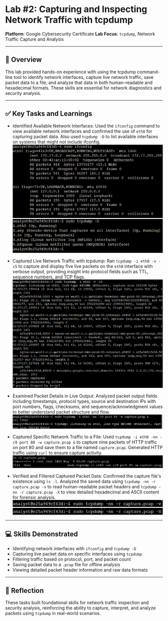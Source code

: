 # Lab #2: Capturing and Inspecting Network Traffic with tcpdump

**Platform**: Google Cybersecurity Certificate
**Lab Focus**: `tcpdump`, Network Traffic Capture and Analysis

---

## 🧠 Overview

This lab provided hands-on experience with using the tcpdump command-line tool to identify network interfaces, capture live network traffic, save packet data to a file, and analyze that data in both human-readable and hexadecimal formats. These skills are essential for network diagnostics and security analysis.

---

## ✅ Key Tasks and Learnings

- Identified Available Network Interfaces: Used the `ifconfig` command to view available network interfaces and confirmed the use of `eth0` for capturing packet data. Also used `tcpdump -D` to list available interfaces on systems that might not include ifconfig.
  ![Interfaces Identified](../../images/tcpdump_lab2_interfaces1.png)
  ![Interfaces Identified](../../images/tcpdump_lab2_interfaces2.png)

- Captured Live Network Traffic with tcpdump: Ran `tcpdump -i eth0 -v -c5` to capture and display five live packets on the `eth0` interface with verbose output, providing insight into protocol fields such as TTL, sequence numbers, and TCP flags.
  ![Live Capture](../../images/tcpdump_lab2_live_capture.png)

- Examined Packet Details in Live Output: Analyzed packet output fields including timestamps, protocol types, source and destination IPs with port numbers, flags, checksums, and sequence/acknowledgment values to better understand packet structure and flow.
  ![Packet Details](../../images/tcpdump_lab2_packet_details.png)

- Captured Specific Network Traffic to a File: Used `tcpdump -i eth0 -nn -c9 port 80 -w capture.pcap &` to capture nine packets of HTTP traffic on port 80 and save them to a file named `capture.pcap`. Generated HTTP traffic using `curl` to ensure capture activity.
  ![Saved PCAP](../../images/tcpdump_lab2_save_pcap.png)

- Verified and Filtered Captured Packet Data: Confirmed the capture file's existence using `ls -l`.
  Analyzed the saved data using `tcpdump -nn -r capture.pcap -v` to read human-readable packet headers and `tcpdump -nn -r capture.pcap -X` to view detailed hexadecimal and ASCII content for forensic analysis.
  ![Read Capture](../../images/tcpdump_lab2_read_capture1.png)
  ![Read Capture](../../images/tcpdump_lab2_read_capture2.png)

---

## 💻 Skills Demonstrated

* Identifying network interfaces with `ifconfig` and `tcpdump -D`
* Capturing live packet data on specific interfaces using `tcpdump`
* Filtering traffic based on protocol, port, and packet count
* Saving packet data to a `.pcap` file for offline analysis
* Viewing detailed packet header information and raw data formats

---

## 🔁 Reflection

These tasks built foundational skills for network traffic inspection and security analysis, reinforcing the ability to capture, interpret, and analyze packets using `tcpdump` in real-world scenarios.
